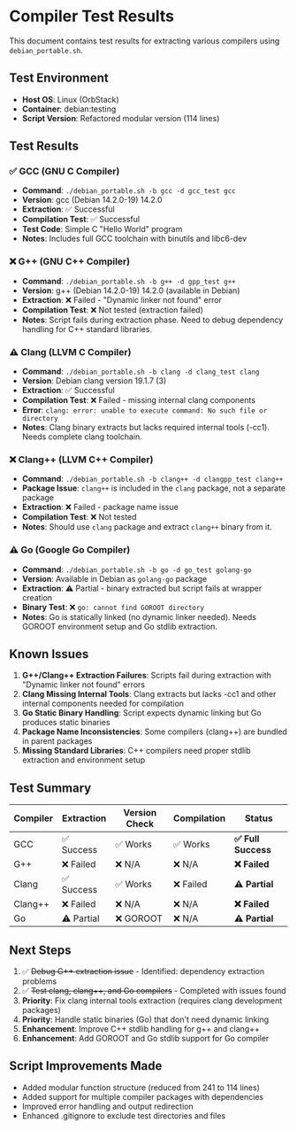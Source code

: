 # Compiler Test Results

This document contains test results for extracting various compilers using `debian_portable.sh`.

## Test Environment
- **Host OS**: Linux (OrbStack)
- **Container**: debian:testing
- **Script Version**: Refactored modular version (114 lines)

## Test Results

### ✅ GCC (GNU C Compiler)
- **Command**: `./debian_portable.sh -b gcc -d gcc_test gcc`
- **Version**: gcc (Debian 14.2.0-19) 14.2.0
- **Extraction**: ✅ Successful
- **Compilation Test**: ✅ Successful
- **Test Code**: Simple C "Hello World" program
- **Notes**: Includes full GCC toolchain with binutils and libc6-dev

### ❌ G++ (GNU C++ Compiler)  
- **Command**: `./debian_portable.sh -b g++ -d gpp_test g++`
- **Version**: g++ (Debian 14.2.0-19) 14.2.0 (available in Debian)
- **Extraction**: ❌ Failed - "Dynamic linker not found" error
- **Compilation Test**: ❌ Not tested (extraction failed)
- **Notes**: Script fails during extraction phase. Need to debug dependency handling for C++ standard libraries.

### ⚠️ Clang (LLVM C Compiler)
- **Command**: `./debian_portable.sh -b clang -d clang_test clang`
- **Version**: Debian clang version 19.1.7 (3)
- **Extraction**: ✅ Successful
- **Compilation Test**: ❌ Failed - missing internal clang components
- **Error**: `clang: error: unable to execute command: No such file or directory`
- **Notes**: Clang binary extracts but lacks required internal tools (-cc1). Needs complete clang toolchain.

### ❌ Clang++ (LLVM C++ Compiler)
- **Command**: `./debian_portable.sh -b clang++ -d clangpp_test clang++`
- **Package Issue**: `clang++` is included in the `clang` package, not a separate package
- **Extraction**: ❌ Failed - package name issue
- **Compilation Test**: ❌ Not tested
- **Notes**: Should use `clang` package and extract `clang++` binary from it.

### ⚠️ Go (Google Go Compiler)
- **Command**: `./debian_portable.sh -b go -d go_test golang-go`
- **Version**: Available in Debian as `golang-go` package
- **Extraction**: ⚠️ Partial - binary extracted but script fails at wrapper creation
- **Binary Test**: ❌ `go: cannot find GOROOT directory`
- **Notes**: Go is statically linked (no dynamic linker needed). Needs GOROOT environment setup and Go stdlib extraction.

## Known Issues

1. **G++/Clang++ Extraction Failures**: Scripts fail during extraction with "Dynamic linker not found" errors
2. **Clang Missing Internal Tools**: Clang extracts but lacks -cc1 and other internal components needed for compilation
3. **Go Static Binary Handling**: Script expects dynamic linking but Go produces static binaries
4. **Package Name Inconsistencies**: Some compilers (clang++) are bundled in parent packages
5. **Missing Standard Libraries**: C++ compilers need proper stdlib extraction and environment setup

## Test Summary

| Compiler | Extraction | Version Check | Compilation | Status |
|----------|------------|---------------|-------------|---------|
| GCC      | ✅ Success | ✅ Works      | ✅ Works    | **✅ Full Success** |
| G++      | ❌ Failed  | ❌ N/A        | ❌ N/A      | **❌ Failed** |
| Clang    | ✅ Success | ✅ Works      | ❌ Failed   | **⚠️ Partial** |
| Clang++  | ❌ Failed  | ❌ N/A        | ❌ N/A      | **❌ Failed** |
| Go       | ⚠️ Partial | ❌ GOROOT     | ❌ N/A      | **⚠️ Partial** |

## Next Steps

1. ✅ ~~Debug G++ extraction issue~~ - Identified: dependency extraction problems
2. ✅ ~~Test clang, clang++, and Go compilers~~ - Completed with issues found
3. **Priority**: Fix clang internal tools extraction (requires clang development packages)
4. **Priority**: Handle static binaries (Go) that don't need dynamic linking
5. **Enhancement**: Improve C++ stdlib handling for g++ and clang++
6. **Enhancement**: Add GOROOT and Go stdlib support for Go compiler

## Script Improvements Made

- Added modular function structure (reduced from 241 to 114 lines)
- Added support for multiple compiler packages with dependencies
- Improved error handling and output redirection
- Enhanced .gitignore to exclude test directories and files